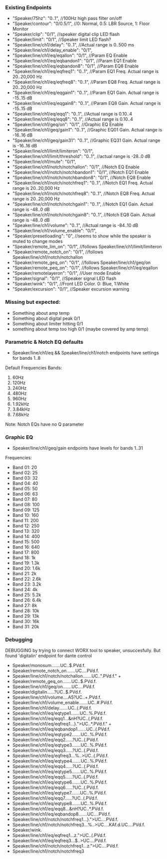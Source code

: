 ### Existing Endpoints
* "Speaker/75hz": "0..1",  //100Hz high pass filter on/off
* "Speaker/contour": "0/0.5/1", //0: Normal, 0.5: LBR Source, 1: Floor Monitor
* "Speaker/clip": "0/1", //speaker digital clip LED flash
* "Speaker/limit": "0/1", //Speaker limit LED flash?
* "Speaker/line/ch1/delay": "0..1", //Actual range is 0..500 ms
* "Speaker/line/ch1/delay_enable": "0/1",
* "Speaker/line/ch1/eq/eqallon": "0/1", //Param EQ Enable
* "Speaker/line/ch1/eq/eqbandon1": "0/1", //Param EQ1 Enable
* "Speaker/line/ch1/eq/eqbandon8": "0/1", //Param EQ8 Enable
* "Speaker/line/ch1/eq/eqfreq1": "0..1", //Param EQ1 Freq.  Actual range is 20..20,000 Hz
* "Speaker/line/ch1/eq/eqfreq8": "0..1", //Param EQ8 Freq.  Actual range is 20..20,000 Hz
* "Speaker/line/ch1/eq/eqgain1": "0..1", //Param EQ1 Gain.  Actual range is -15..15 dB
* "Speaker/line/ch1/eq/eqgain8": "0..1", //Param EQ8 Gain.  Actual range is -15..15 dB
* "Speaker/line/ch1/eq/eqq1": "0..1", //Actual range is 0.10..4
* "Speaker/line/ch1/eq/eqq8": "0..1", //Actual range is 0.10..4
* "Speaker/line/ch1/geq/on": "0/1", //Graphic EQ Enable
* "Speaker/line/ch1/geq/gain1": "0..1",  //Graphic EQ01 Gain.  Actual range is -16..16 dB
* "Speaker/line/ch1/geq/gain31": "0..1", //Graphic EQ31 Gain.  Actual range is -16..16 dB
* "Speaker/line/ch1/limit/limiteron": "0/1",
* "Speaker/line/ch1/limit/threshold": "0..1", //actual range is -28..0 dB
* "Speaker/line/ch1/mute": "0/1",
* "Speaker/line/ch1/notch/notchallon": "0/1", //Notch EQ Enable
* "Speaker/line/ch1/notch/notchbandon1": "0/1", //Notch EQ1 Enable
* "Speaker/line/ch1/notch/notchbandon8": "0/1", //Notch EQ8 Enable
* "Speaker/line/ch1/notch/notchfreq1": "0..1", //Notch EQ1 Freq.  Actual range is 20..20,000 Hz
* "Speaker/line/ch1/notch/notchfreq8": "0..1", //Notch EQ8 Freq.  Actual range is 20..20,000 Hz
* "Speaker/line/ch1/notch/notchgain1": "0..1", //Notch EQ1 Gain.  Actual range is -48..0 dB
* "Speaker/line/ch1/notch/notchgain8": "0..1", //Notch EQ8 Gain.  Actual range is -48..0 dB
* "Speaker/line/ch1/volume": "0..1", //Actual range is -84..10 dB
* "Speaker/line/ch1/volume_enable": "0/1",
* "Speaker/presetloading": "0", //seems to show while the speaker is muted to change modes
* "Speaker/remote_lim_on": "0/1", //follows Speaker/line/ch1/limit/limiteron
* "Speaker/remote_notch_on": "0/1", //follows Speaker/line/ch1/notch/notchallon
* "Speaker/remote_geq_on": "0/1", //follows Speaker/line/ch1/geq/on
* "Speaker/remote_peq_on": "0/1", //follows Speaker/line/ch1/eq/eqallon
* "Speaker/remotelayeron": "0/1", //User mode Enable
* "Speaker/signal": "0/1", //Speaker signal LED flash
* "Speaker/wink": "0/1", //Front LED Color.  0: Blue, 1:White
* "Speaker/excursion": "0/1", //Speaker excursion warning

### Missing but expected:
* Something about amp temp
* Something about digital peak 0/1
* Something about limiter hitting 0/1
* something about temp too high 0/1  (maybe covered by amp temp)


### Parametric & Notch EQ defaults
* Speaker/line/ch1/eq && Speaker/line/ch1/notch endpoints have settings for bands 1..8

Default Frequencies Bands:
1. 60Hz
2. 120Hz
3. 240Hz
4. 480Hz
5. 960Hz
6. 1.92kHz
7. 3.84kHz
8. 7.68kHz

Note: Notch EQs have no Q parameter

### Graphic EQ
* Speaker/line/ch1/geq/gain endpoints have levels for bands 1..31

Frequencies:
* Band 01: 20
* Band 02: 25
* Band 03: 32
* Band 04: 40
* Band 05: 50
* Band 06: 63
* Band 07: 80
* Band 08: 100
* Band 09: 125
* Band 10: 160
* Band 11: 200
* Band 12: 250
* Band 13: 320
* Band 14: 400
* Band 15: 500
* Band 16: 640
* Band 17: 800
* Band 18: 1k
* Band 19: 1.3k
* Band 20: 1.6k
* Band 21: 2k
* Band 22: 2.6k
* Band 23: 3.2k
* Band 24: 4k
* Band 25: 5.2k
* Band 26: 6.4k
* Band 27: 8k
* Band 28: 10k
* Band 29: 13k
* Band 30: 16k
* Band 31: 20k


### Debugging

DEBUGGING by trying to connect WORX tool to speaker, unsuccesfully.  But found 'digitalin' endpoint for dante control

* Speaker/monosum.......UC..$.PVd.f.
* Speaker/remote_notch_on.......UC....PVd.f.
* Speaker/line/ch1/notch/notchallon.......UC..".PVd.f." +
* Speaker/remote_geq_on.......UC..$.PVd.f.
* Speaker/line/ch1/geq/on.......UC....PVd.f.
* Speaker/digitalin......?UC..$.PVd.f.
* Speaker/line/ch1/volume....A5?UC..+.PVd.f.
* Speaker/line/ch1/volume_enable.......UC..#.PVd.f.
* Speaker/line/ch1/delay.......UC..(.PVd.f.
* Speaker/line/ch1/eq/eqtype1.......UC..%.PVd.f.
* Speaker/line/ch1/eq/eqq1...&nH?UC..(.PVd.f.
* Speaker/line/ch1/eq/eqfreq1...}.">UC..*.PVd.f." +
* Speaker/line/ch1/eq/eqbandop1.......UC..(.PVd.f.
* Speaker/line/ch1/eq/eqtype2.......UC..%.PVd.f.
* Speaker/line/ch1/eq/eqq2......?UC..(.PVd.f.
* Speaker/line/ch1/eq/eqtype3.......UC..%.PVd.f.
* Speaker/line/ch1/eq/eqq3......?UC..(.PVd.f.
* Speaker/line/ch1/eq/eqfreq3...%..>UC..(.PVd.f.
* Speaker/line/ch1/eq/eqtype4.......UC..%.PVd.f.
* Speaker/line/ch1/eq/eqq4......?UC..(.PVd.f.
* Speaker/line/ch1/eq/eqtype5.......UC..%.PVd.f.
* Speaker/line/ch1/eq/eqq5......?UC..(.PVd.f.
* Speaker/line/ch1/eq/eqtype6.......UC..%.PVd.f.
* Speaker/line/ch1/eq/eqq6......?UC..(.PVd.f.
* Speaker/line/ch1/eq/eqtype7.......UC..%.PVd.f.
* Speaker/line/ch1/eq/eqq7......?UC..(.PVd.f.
* Speaker/line/ch1/eq/eqtype8.......UC..%.PVd.f.
* Speaker/line/ch1/eq/eqq8...&nH?UC..*.PVd.f.
* Speaker/line/ch1/eq/eqbandop8.......UC....PVd.f.
* Speaker/line/ch1/notch/notchfreq1...}.">UC....PVd.f.
* Speaker/line/ch1/notch/notchfreq3...%..>UC....KAf.d.UC....PVd.f.
* Speaker/wink.
* Speaker/line/ch1/eq/eqfreq1...z.">UC..(.PVd.f.
* Speaker/line/ch1/eq/eqfreq3...$..>UC....PVd.f.
* Speaker/line/ch1/notch/notchfreq1...z.">UC....PVd.f.
* Speaker/line/ch1/notch/notchfreq3

